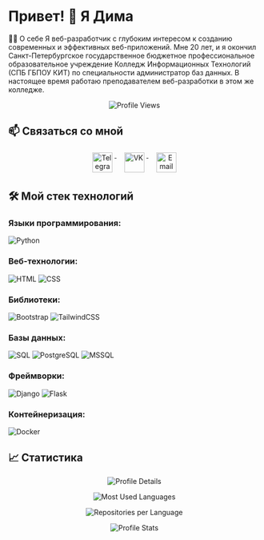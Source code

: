 # Привет! 👋 Я Дима

👨‍💻 О себе
Я веб-разработчик с глубоким интересом к созданию современных и эффективных веб-приложений. Мне 20 лет, и я окончил Санкт-Петербургское государственное бюджетное профессиональное образовательное учреждение Колледж Информационных Технологий (СПБ ГБПОУ КИТ) по специальности администратор баз данных. В настоящее время работаю преподавателем веб-разработки в этом же колледже.

<p align="center">
  <img src="https://komarev.com/ghpvc/?username=dragonm2001&style=flat-square&color=blue" alt="Profile Views" />
</p>

## 📫 Связаться со мной

<p align="center">
  <a href="https://t.me/Dmitriy_Chemakin">
    <img src="https://upload.wikimedia.org/wikipedia/commons/8/82/Telegram_logo.svg" alt="Telegram" height="40" style="vertical-align:top; margin:4px">
  </a>&nbsp;&nbsp;
  <a href="https://vk.com/quirell2000">
    <img src="https://upload.wikimedia.org/wikipedia/commons/2/21/VK.com-logo.svg" alt="VK" height="40" style="vertical-align:top; margin:4px">
  </a>&nbsp;&nbsp;
  <a href="mailto:dragonm2001@bk.ru">
    <img src="https://upload.wikimedia.org/wikipedia/commons/4/4e/Mail.ru_logo.png" alt="Email" height="40" style="vertical-align:top; margin:4px">
  </a>
</p>


## 🛠️ Мой стек технологий

### **Языки программирования:**
<p align="left">
  <img src="https://img.shields.io/badge/Python-3776AB?style=for-the-badge&logo=python&logoColor=white" alt="Python"/>
</p>

### **Веб-технологии:**
<p align="left">
  <img src="https://img.shields.io/badge/HTML5-E34F26?style=for-the-badge&logo=html5&logoColor=white" alt="HTML"/>
  <img src="https://img.shields.io/badge/CSS3-1572B6?style=for-the-badge&logo=css3&logoColor=white" alt="CSS"/>
</p>

### **Библиотеки:**
<p align="left">
  <img src="https://img.shields.io/badge/Bootstrap-563D7C?style=for-the-badge&logo=bootstrap&logoColor=white" alt="Bootstrap"/>
  <img src="https://img.shields.io/badge/TailwindCSS-38B2AC?style=for-the-badge&logo=tailwind-css&logoColor=white" alt="TailwindCSS"/>
</p>

### **Базы данных:**
<p align="left">
  <img src="https://img.shields.io/badge/SQL-4479A1?style=for-the-badge&logo=sql&logoColor=white" alt="SQL"/>
  <img src="https://img.shields.io/badge/PostgreSQL-336791?style=for-the-badge&logo=postgresql&logoColor=white" alt="PostgreSQL"/>
  <img src="https://img.shields.io/badge/Microsoft%20SQL%20Server-CC2927?style=for-the-badge&logo=microsoft-sql-server&logoColor=white" alt="MSSQL"/>
</p>

### **Фреймворки:**
<p align="left">
  <img src="https://img.shields.io/badge/Django-092E20?style=for-the-badge&logo=django&logoColor=white" alt="Django"/>
  <img src="https://img.shields.io/badge/Flask-000000?style=for-the-badge&logo=flask&logoColor=white" alt="Flask"/>
</p>

### **Контейнеризация:**
<p align="left">
  <img src="https://img.shields.io/badge/Docker-2496ED?style=for-the-badge&logo=docker&logoColor=white" alt="Docker"/>
</p>

## 📈 Статистика

<p align="center">
  <img src="https://github-profile-summary-cards.vercel.app/api/cards/profile-details?username=dragonm2001&theme=solarized_dark" alt="Profile Details" />
</p>

<p align="center">
  <img src="https://github-profile-summary-cards.vercel.app/api/cards/most-commit-language?username=dragonm2001&theme=solarized_dark" alt="Most Used Languages" />
</p>

<p align="center">
  <img src="https://github-profile-summary-cards.vercel.app/api/cards/repos-per-language?username=dragonm2001&theme=solarized_dark" alt="Repositories per Language" />
</p>

<p align="center">
  <img src="https://github-profile-summary-cards.vercel.app/api/cards/stats?username=dragonm2001&theme=solarized_dark" alt="Profile Stats" />
</p>

